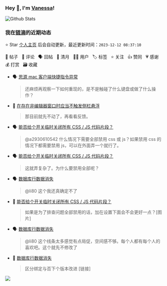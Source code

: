 ### Hey 👋, I'm [Vanessa](http://vanessa.b3log.org/)!

![Github Stats](https://github-readme-stats.vercel.app/api?username=Vanessa219&show_icons=true)

<!--events start -->

### 我在[链滴](https://ld246.com)的近期动态

⭐️ Star [个人主页](https://github.com/Vanessa219/Vanessa219) 后会自动更新，最近更新时间：`2023-12-12 08:37:10`

📝 帖子 &nbsp; 💬 评论 &nbsp; 🗣 回帖 &nbsp; 🌙 清月 &nbsp; 👨‍💻 用户 &nbsp; 🏷️ 标签 &nbsp; ⭐️ 关注 &nbsp; 👍 赞同 &nbsp; 💗 感谢 &nbsp; 💰 打赏 &nbsp; 🗃 收藏

* 🗣 [思源 mac 客户端快捷指令异常](https://ld246.com/article/1702062084562/comment/1702262097782#comments)

  > 还麻烦再观察一下如何重现的，是不是触碰了什么键盘或做了什么操作？
* 💬 [在存在非编辑器窗口时应当不触发侧栏悬浮](https://ld246.com/article/1702260521198/comment/1702301561170#comments)

  > 那目前就先不动了，再看看反馈。
* 🗣 [能否给个开关临时关闭所有 CSS / JS 代码片段？](https://ld246.com/article/1702140066419/comment/1702236509420#comments)

  > @a2930610542 什么情况下需要全部禁用 css 或 js？如果禁用 css 的情况下都需要禁用 js，可以在外面弄一个就行了。
* 🗣 [能否给个开关临时关闭所有 CSS / JS 代码片段？](https://ld246.com/article/1702140066419/comment/1702236509420#comments)

  > 这就弄复杂了。为什么要禁用全部呢？
* 🗣 [数据库行数据消失](https://ld246.com/article/1702089774253/comment/1702101377811#comments)

  > @li80 这个我还真确定不了
* 💬 [能否给个开关临时关闭所有 CSS / JS 代码片段？](https://ld246.com/article/1702140066419/comment/1702224396250#comments)

  > 如果是为了排查问题全部禁用的话，加在设置下面会不会更好一点？[图片]
* 🗣 [数据库行数据消失](https://ld246.com/article/1702089774253/comment/1702101377811#comments)

  > @li80 这个线条太多感觉有点局促，空间感不够。每个人都有每个人的喜欢吧。这个就先不修改了
* 💬 [数据库行数据消失](https://ld246.com/article/1702089774253/comment/1702181806610#comments)

  > 区分绑定与否下个版本改进 [链接]


<!--events end -->

<a title="Hits" target="_blank" href="https://github.com/Vanessa219/Vanessa219"><img src="https://hits.b3log.org/Vanessa219/Vanessa219.svg"></a>
